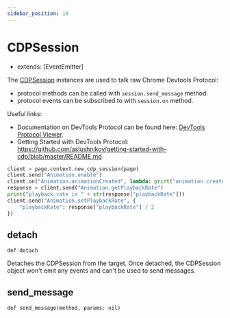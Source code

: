 ```yaml
---
sidebar_position: 10
---
```


# CDPSession

- extends: [EventEmitter]

The [CDPSession](./cdp_session) instances are used to talk raw Chrome Devtools Protocol:
- protocol methods can be called with `session.send_message` method.
- protocol events can be subscribed to with `session.on` method.

Useful links:
- Documentation on DevTools Protocol can be found here: [DevTools Protocol Viewer](https://chromedevtools.github.io/devtools-protocol/).
- Getting Started with DevTools Protocol: https://github.com/aslushnikov/getting-started-with-cdp/blob/master/README.md

```python title="example_314a4cc521d931dff12aaf59a90d03d01ed5d1440e3dbddd57e526cb467d0450.py"
client = page.context.new_cdp_session(page)
client.send("Animation.enable")
client.on("Animation.animationCreated", lambda: print("animation created!"))
response = client.send("Animation.getPlaybackRate")
print("playback rate is " + str(response["playbackRate"]))
client.send("Animation.setPlaybackRate", {
    "playbackRate": response["playbackRate"] / 2
})

```

## detach

```
def detach
```


Detaches the CDPSession from the target. Once detached, the CDPSession object won't emit any events and can't be used to
send messages.

## send_message

```
def send_message(method, params: nil)
```


